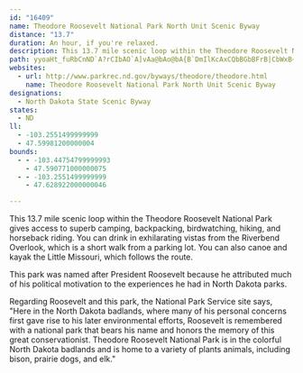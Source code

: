 ```yaml
---
id: "16409"
name: Theodore Roosevelt National Park North Unit Scenic Byway
distance: "13.7"
duration: An hour, if you're relaxed.
description: This 13.7 mile scenic loop within the Theodore Roosevelt National Park gives access to superb camping, backpacking, birdwatching, hiking, and horseback riding. You can canoe and kayak the Little Missouri, which follows the route.
path: yyoaHt_fuRbCnND`A?rCIbAO`A]vAa@bAo@bA{B`DmIlKcAxCQbBGbBFrB|CbWxB~\IfBe@xAs@~@wA~@a@l@_@~A?r@DdAXdAhA`DjArC^d@r@Rh@@^Ul@s@xAsFXW`@Ur@Ib@Nx@n@`AxBbCxGvA`Dr@fAdDjDrDjCvClCr@xAb@lBNt@ZlFNvAl@xBXf@fMrOl@`Af@lBb@fDH~A?jE}@`IEzCTlFOrAyAfFyEzImEjJU`AcBzLEdBJnATjAfClEhBxBXf@X|@D~AUhA_@jA]^{@^cAEaCeBk@Ey@T}CrAk@f@gD`F}B~Bc@~@Gd@GdANhEGjDF`BV~@n@rAjB~Cl@rAR`AJrAn@rQK~B_@fAqBdCiAxBYnBG|AF|MLlBb@lBXp@hCzD^rBw@np@GhAc@fBmAhBy@d@oD\oAl@a@f@oApCsHhRmB~Bs@l@}CfBuDrAsB|By@NaDJoHxEuExC{@lAm@jA_@nA[vBMnBEpKKxBY`CmEnTi@t@sBl@o@^g@|AKxAKxFNfEFlAhAnFFjAIrC^dC?zAOdDo@xA{DlGk@rA_@dBY`CcB`HIzABjAxA~KNxAd@vLAdAGd@q@`A}@j@YZQj@C~AHd@P`@b@b@XFZKp@u@~@}E`@{@XQf@EdBAl@e@NsASyEHs@Xm@TS\Cj@XRh@XrB@tB[xF_@xBw@fD{@~AsDrAg@j@iAlC_@j@_Ax@oAFqGwBoBGiBLqD|@iCd@gCLmF?qLeAcDDmGd@yBl@s@j@mBlBiAlBy@`Dk@xF}AlF_@lDDxDl@tECdB[`Bc@x@i@h@cDdBcAhAcAbBs@lBeBnHo@~DYtDC~@H~ALr@^jAz@tApBrAjAnA\z@Pz@HhAA~@W`Be@dAiAx@cCXu@d@IR_@dASlBKtCDrBZvBf@tAjAdB|@lBZjA\pBJ|BA~As@lLEtCXjFTfBh@jCr@`Cv@dB`EfGb@rBN`FP~@\x@n@`A|@b@x@LtAf@h@j@n@~@l@jAhAhDn@vAbCxC^n@h@dCNxE^xDh@~Br@rB~@lBjAlBfBlBhBfAfCdAp@p@h@fAXxBElBm@dEsAlHKrABrAJr@R~@h@jAbBrAnCx@fFLxAKvCg@nDsAr@Q|CAxARtB~@rAzAh@dARf@^~AT~B?lA_@rFEdBDhDRjDNdA^tANd@zA~Bb@jADf@?pAKxAYzAiCfGS~@SpBAhAH|BT~Ab@tAd@x@dAjAhBx@`AFt@G
websites:
  - url: http://www.parkrec.nd.gov/byways/theodore/theodore.html
    name: Theodore Roosevelt National Park North Unit Scenic Byway
designations:
  - North Dakota State Scenic Byway
states:
  - ND
ll:
  - -103.2551499999999
  - 47.59981200000004
bounds:
  - - -103.44754799999993
    - 47.590771000000075
  - - -103.2551499999999
    - 47.628922000000046

---
```


This 13.7 mile scenic loop within the Theodore Roosevelt National Park gives access to superb camping, backpacking, birdwatching, hiking, and horseback riding. You can drink in exhilarating vistas from the Riverbend Overlook, which is a short walk from a parking lot. You can also canoe and kayak the Little Missouri, which follows the route.

This park was named after President Roosevelt because he attributed much of his political motivation to the experiences he had in North Dakota parks.

Regarding Roosevelt and this park, the National Park Service site says, "Here in the North Dakota badlands, where many of his personal concerns first gave rise to his later environmental efforts, Roosevelt is remembered with a national park that bears his name and honors the memory of this great conservationist. Theodore Roosevelt National Park is in the colorful North Dakota badlands and is home to a variety of plants animals, including bison, prairie dogs, and elk."
